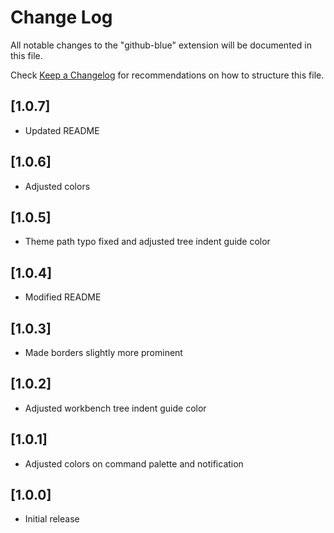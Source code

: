 # Change Log

All notable changes to the "github-blue" extension will be documented in this file.

Check [Keep a Changelog](http://keepachangelog.com/) for recommendations on how to structure this file.

## [1.0.7]

- Updated README

## [1.0.6]

- Adjusted colors

## [1.0.5]

- Theme path typo fixed and adjusted tree indent guide color

## [1.0.4]

- Modified README

## [1.0.3]

- Made borders slightly more prominent

## [1.0.2]

- Adjusted workbench tree indent guide color

## [1.0.1]

- Adjusted colors on command palette and notification

## [1.0.0]

- Initial release
